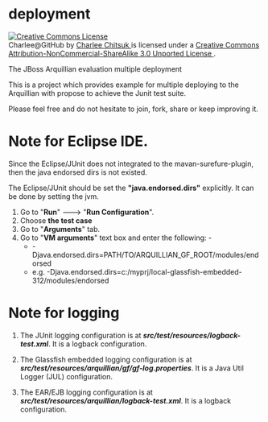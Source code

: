 deployment
==========

<a rel="license" href="http://creativecommons.org/licenses/by-nc-sa/3.0/">
    <img alt="Creative Commons License" style="border-width:0"
    src="http://i.creativecommons.org/l/by-nc-sa/3.0/88x31.png" />
</a><br />
<span xmlns:dct="http://purl.org/dc/terms/" property="dct:title">
   Charlee@GitHub
</span> by
<a xmlns:cc="http://creativecommons.org/ns#"
   href="https://github.com/charleech"
   property="cc:attributionName"
   rel="cc:attributionURL">
   Charlee Chitsuk
</a>
is licensed under a
<a rel="license"
   href="http://creativecommons.org/licenses/by-nc-sa/3.0/">
   Creative Commons Attribution-NonCommercial-ShareAlike 3.0 Unported License
</a>.

The JBoss Arquillian evaluation multiple deployment

This is a project which provides example for multiple deploying to the
Arquillian with propose to achieve the Junit test suite.

Please feel free and do not hesitate to join, fork, share or keep improving it.

Note for Eclipse IDE.
====================
Since the Eclipse/JUnit does not integrated to the mavan-surefure-plugin,
then the java endorsed dirs is not existed.

The Eclipse/JUnit should be set the **"java.endorsed.dirs"** explicitly.
It can be done by setting the jvm.

1. Go to "**Run**" ---> "**Run Configuration**".
2. Choose **the test case**
3. Go to "**Arguments**" tab.
4. Go to "**VM arguments**" text box and enter the following: -
   * -Djava.endorsed.dirs=PATH/TO/ARQUILLIAN_GF_ROOT/modules/endorsed
   * e.g.
   -Djava.endorsed.dirs=c:/myprj/local-glassfish-embedded-312/modules/endorsed

Note for logging
================

1. The JUnit logging configuration is at
**_src/test/resources/logback-test.xml_**. It is a logback configuration.

2. The Glassfish embedded logging configuration is at
**_src/test/resources/arquillian/gf/gf-log.properties_**. It is a Java
Util Logger (JUL) configuration.

3. The EAR/EJB logging configuration is at
**_src/test/resources/arquillian/logback-test.xml_**. It is a logback
configuration.

